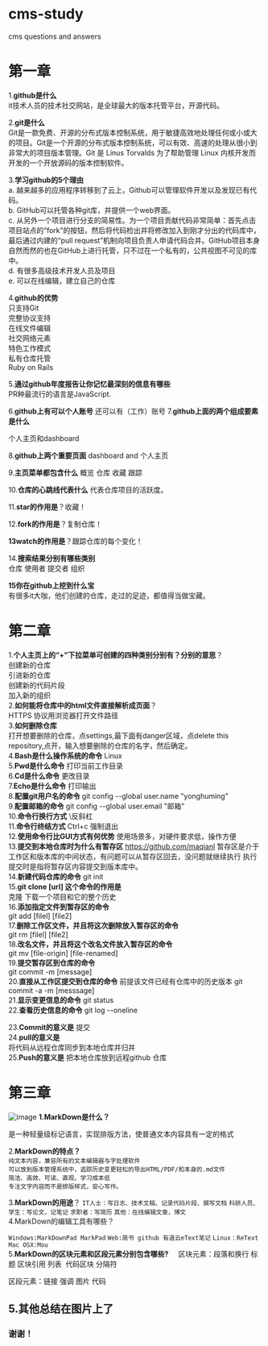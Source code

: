 # cms-study
cms questions and answers

# 第一章  
1.**github是什么**   
it技术人员的技术社交网站，是全球最大的版本托管平台，开源代码。

2.**git是什么**   
Git是一款免费、开源的分布式版本控制系统，用于敏捷高效地处理任何或小或大的项目。Git是一个开源的分布式版本控制系统，可以有效、高速的处理从很小到非常大的项目版本管理。Git 是 Linus Torvalds 为了帮助管理 Linux 内核开发而开发的一个开放源码的版本控制软件。

3.**学习github的5个理由**   
a.	越来越多的应用程序转移到了云上，Github可以管理软件开发以及发现已有代码。   
b.	GitHub可以托管各种git库，并提供一个web界面。   
c.	从另外一个项目进行分支的简易性。为一个项目贡献代码非常简单：首先点击项目站点的“fork”的按钮，然后将代码检出并将修改加入到刚才分出的代码库中，最后通过内建的“pull request”机制向项目负责人申请代码合并。GitHub项目本身自然而然的也在GitHub上进行托管，只不过在一个私有的，公共视图不可见的库中。   
d.	有很多高级技术开发人员及项目   
e.	可以在线编辑，建立自己的仓库

4.**github的优势**   
只支持Git  
完整协议支持  
在线文件编辑  
社交网络元素  
特色工作模式  
私有仓库托管  
 Ruby on Rails  
 
5.**通过github年度报告让你记忆最深刻的信息有哪些**   
PR种最流行的语言是JavaScript.

6.**github上有可以个人账号**        还可以有（工作）账号
7.**github上面的两个组成要素是什么**

个人主页和dashboard 

8.**github上两个重要页面** 
dashboard and 个人主页

9.**主页菜单都包含什么** 概览 仓库 收藏 跟踪

10.**仓库的心跳线代表什么**
代表仓库项目的活跃度。

11.**star的作用是**？收藏！

12.**fork的作用是**？复制仓库！

**13watch的作用是**？跟踪仓库的每个变化！

14.**搜索结果分别有哪些类别**  
仓库 使用者 提交者 组织

**15你在github上挖到什么宝**   
有很多it大咖，他们创建的仓库，走过的足迹，都值得当做宝藏。


# 第二章  
1.**个人主页上的“+”下拉菜单可创建的四种类别分别有？分别的意思**？   
创建新的仓库   
引进新的仓库      
创建新的代码片段   
加入新的组织  
2.**如何能将仓库中的html文件直接解析成页面**？   
  HTTPS 协议用浏览器打开文件路径  
3.**如何删除仓库**  
打开想要删除的仓库，点settings,最下面有danger区域，点delete this repository,点开，输入想要删除的仓库的名字，然后确定。   
4.**Bash是什么操作系统的命令** Linux  
5.**Pwd是什么命令** 打印当前工作目录  
6.**Cd是什么命令** 更改目录  
7.**Echo是什么命令** 打印输出  
8.**配置git用户名的命令** git config --global user.name "yonghuming"  
9.**配置邮箱的命令** git config --global user.email "邮箱"  
10.**命令行换行方式** \反斜杠  
11.**命令行终结方式** Ctrl+c 强制退出  
12.**使用命令行比GUI方式有何优势** 使用场景多，对硬件要求低，操作方便  
13.**提交到本地仓库时为什么有暂存区**
https://github.com/maqianl
暂存区是介于工作区和版本库的中间状态，有问题可以从暂存区回去，没问题就继续执行
执行提交时是指将暂存区内容提交到版本库中。  
14.**新建代码仓库的命令**    git init    
15.**git clone [url] 这个命令的作用是**   
克隆 下载一个项目和它的整个历史   
16.**添加指定文件到暂存区的命令**    
   git add [filel] [file2]   
17.**删除工作区文件，并且将这次删除放入暂存区的命令**     
git rm [filel] [file2]   
18.**改名文件，并且将这个改名文件放入暂存区的命令**     
git mv [file-origin] [file-renamed]   
19.**提交暂存区到仓库的命令**   
git commit -m [message]   
20.**直接从工作区提交到仓库的命令**    前提该文件已经有仓库中的历史版本
git commit -a -m [messsage]   
21.**显示变更信息的命令** git status   
22.**查看历史信息的命令** git log     --oneline   

23.**Commit的意义是**   提交   
24.**pull的意义是**   
将代码从远程仓库同步到本地仓库并归并  
25.**Push的意义是**
把本地仓库放到远程github 仓库


# 第三章
![image](http://7xjtx2.com1.z0.glb.clouddn.com/media/userheader/17-05-09/gQiRh9JiM7KrZmQxxKyan3.jpg)
**1.MarkDown是什么？**  

是一种轻量级标记语言，实现排版方法，使普通文本内容具有一定的格式     

2.**MarkDown的特点？**   
`纯文本内容，兼容所有的文本编辑器与字处理软件`    
`可以放到版本管理系统中，追踪历史变更轻松的导出HTML/PDF/和本身的.md文件`  
`简洁、高效、可读、直观、学习成本低`  
`专注文字内容而不是排版样式，安心写作。`    

3.**MarkDown的用途**？
`IT人士：写日志、技术文稿、记录代码片段、撰写文档`
`科研人员、学生：写论文，记笔记`
`求职者：写简历`
`其他：在线编辑文章，博文`  
4.MarkDown的编辑工具有哪些？

`Windows:MarkDownPad MarkPad`
`Web:简书 github 有道云eText笔记`
`Linux：ReText`
`Mac OSX:Mou`     
5.**MarkDown的区块元素和区段元素分别包含哪些?**    
区块元素：段落和换行 标题 区块引用 列表  代码区块 分隔符    

区段元素：链接 强调 图片 代码   




## 5.其他总结在图片上了        
### 谢谢！
